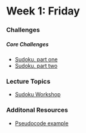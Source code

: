 # Week 1:  Friday

### Challenges
##### Core Challenges
- [Sudoku, part one](https://github.com/bobolinks-2014/sudoku-1-modeling-logic-challenge)
- [Sudoku, part two](https://github.com/bobolinks-2014/sudoku-2-guessing-challenge)


### Lecture Topics
- [Sudoku Workshop](../resources/lectures.md#sudoku-workshop)


### Additonal Resources
- [Pseudocode example](https://gist.github.com/EdConnell/e3cb975d060cdeae68eb)

